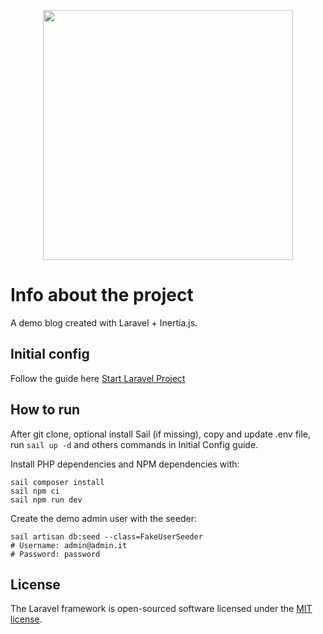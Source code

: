 <p align="center"><a href="https://laravel.com" target="_blank"><img src="https://raw.githubusercontent.com/laravel/art/master/logo-lockup/5%20SVG/2%20CMYK/1%20Full%20Color/laravel-logolockup-cmyk-red.svg" width="400"></a></p>

# Info about the project

A demo blog created with Laravel + Inertia.js.

## Initial config

Follow the guide here [Start Laravel Project](https://github.com/falconandrea/start-laravel-project/blob/main/README.md)

## How to run

After git clone, optional install Sail (if missing), copy and update .env file, run `sail up -d` and others commands in Initial Config guide.

Install PHP dependencies and NPM dependencies with:

```
sail composer install
sail npm ci
sail npm run dev
```

Create the demo admin user with the seeder:

```
sail artisan db:seed --class=FakeUserSeeder
# Username: admin@admin.it
# Password: password
```

## License

The Laravel framework is open-sourced software licensed under the [MIT license](https://opensource.org/licenses/MIT).

```

```
